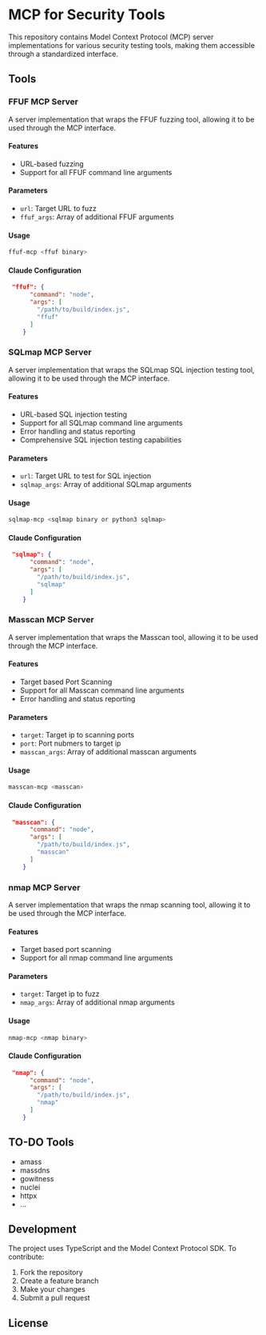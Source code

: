 # MCP for Security Tools

This repository contains Model Context Protocol (MCP) server implementations for various security testing tools, making them accessible through a standardized interface.

## Tools

### FFUF MCP Server
A server implementation that wraps the FFUF fuzzing tool, allowing it to be used through the MCP interface.

#### Features
- URL-based fuzzing
- Support for all FFUF command line arguments

#### Parameters
- `url`: Target URL to fuzz
- `ffuf_args`: Array of additional FFUF arguments


#### Usage
```bash
ffuf-mcp <ffuf binary>
```

#### Claude Configuration

```json
 "ffuf": {
      "command": "node",
      "args": [
        "/path/to/build/index.js",
        "ffuf"
      ]
    }
```

### SQLmap MCP Server
A server implementation that wraps the SQLmap SQL injection testing tool, allowing it to be used through the MCP interface.

#### Features
- URL-based SQL injection testing
- Support for all SQLmap command line arguments
- Error handling and status reporting
- Comprehensive SQL injection testing capabilities

#### Parameters
- `url`: Target URL to test for SQL injection
- `sqlmap_args`: Array of additional SQLmap arguments


#### Usage
```bash
sqlmap-mcp <sqlmap binary or python3 sqlmap>
```


#### Claude Configuration

```json
 "sqlmap": {
      "command": "node",
      "args": [
        "/path/to/build/index.js",
        "sqlmap"
      ]
    }
```


### Masscan MCP Server
A server implementation that wraps the Masscan tool, allowing it to be used through the MCP interface.

#### Features
- Target based Port Scanning
- Support for all Masscan command line arguments
- Error handling and status reporting

#### Parameters
- `target`: Target ip to scanning ports 
- `port`: Port nubmers to target ip 
- `masscan_args`: Array of additional masscan arguments


#### Usage
```bash
masscan-mcp <masscan>
```


#### Claude Configuration

```json
 "masscan": {
      "command": "node",
      "args": [
        "/path/to/build/index.js",
        "masscan"
      ]
    }
```

### nmap MCP Server
A server implementation that wraps the nmap scanning tool, allowing it to be used through the MCP interface.

#### Features
- Target based port scanning 
- Support for all nmap command line arguments

#### Parameters
- `target`: Target ìp to fuzz
- `nmap_args`: Array of additional nmap arguments


#### Usage
```bash
nmap-mcp <nmap binary>
```

#### Claude Configuration

```json
 "nmap": {
      "command": "node",
      "args": [
        "/path/to/build/index.js",
        "nmap"
      ]
    }
```


## TO-DO Tools 
- amass
- massdns
- gowitness
- nuclei
- httpx
- ...

## Development

The project uses TypeScript and the Model Context Protocol SDK. To contribute:

1. Fork the repository
2. Create a feature branch
3. Make your changes
4. Submit a pull request

## License